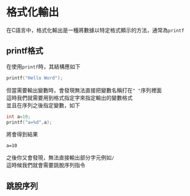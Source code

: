 # 格式化輸出
在C語言中，格式化輸出是一種將數據以特定格式顯示的方法，通常為`printf`  
## printf格式  
在使用`printf`時，其結構應如下  
```C  
printf("Hello Word");
```
但當需要輸出變數時，會發現無法直接把變數名稱打在```" "```序列裡面  
這時我們就需要用到格式指定字來指定輸出的變數格式  
並且在序列之後指定變數，如下
```C
int a=10;
printf("a=%d",a);
```
將會得到結果   
```
a=10
```
之後你又會發現，無法直接輸出部分字元例如`/`  
這時候我們就會需要跳脫序列指令  
## 跳脫序列

